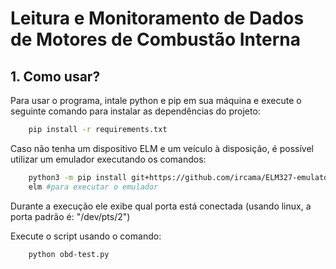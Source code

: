 # Leitura e Monitoramento de Dados de Motores de Combustão Interna

## 1. Como usar?

Para usar o programa, intale python e pip em sua máquina e execute o seguinte comando para instalar as dependências do projeto:

```sh
    pip install -r requirements.txt
```

Caso não tenha um dispositivo ELM e um veículo à disposição, é possível utilizar um emulador executando os comandos:

```sh
    python3 -m pip install git+https://github.com/ircama/ELM327-emulator #para instalar
    elm #para executar o emulador
```

Durante a execução ele exibe qual porta está conectada (usando linux, a porta padrão é: "/dev/pts/2")

Execute o script usando o comando:

```sh
    python obd-test.py
```